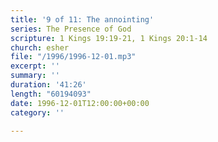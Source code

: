 ```yaml
---
title: '9 of 11: The annointing'
series: The Presence of God
scripture: 1 Kings 19:19-21, 1 Kings 20:1-14
church: esher
file: "/1996/1996-12-01.mp3"
excerpt: ''
summary: ''
duration: '41:26'
length: "60194093"
date: 1996-12-01T12:00:00+00:00
category: ''

---
```

